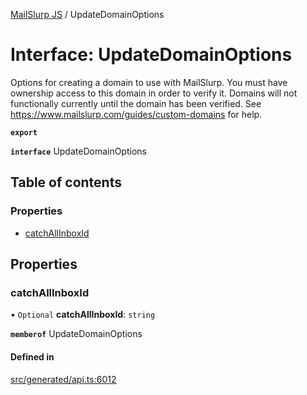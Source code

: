 [MailSlurp JS](../README.md) / UpdateDomainOptions

# Interface: UpdateDomainOptions

Options for creating a domain to use with MailSlurp. You must have ownership access to this domain in order to verify it. Domains will not functionally currently until the domain has been verified. See https://www.mailslurp.com/guides/custom-domains for help.

**`export`**

**`interface`** UpdateDomainOptions

## Table of contents

### Properties

- [catchAllInboxId](UpdateDomainOptions.md#catchallinboxid)

## Properties

### catchAllInboxId

• `Optional` **catchAllInboxId**: `string`

**`memberof`** UpdateDomainOptions

#### Defined in

[src/generated/api.ts:6012](https://github.com/mailslurp/mailslurp-client/blob/6bcf839/src/generated/api.ts#L6012)
